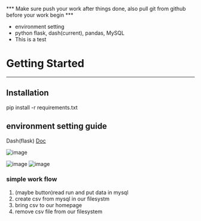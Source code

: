 *** Make sure push your work after things done, also pull git from github before your work begin ***




* environment setting
* python flask, dash(current), pandas, MySQL
* This is a test
# Getting Started
---

## Installation
pip install -r requirements.txt

## environment setting guide

Dash(flask) [Doc](https://dash.plotly.com/)


![image](https://github.com/JulyJun/sts-do-sth/assets/41910139/f4b93a36-294e-43b1-aca9-57587a855f5d)


![image](https://github.com/JulyJun/sts-do-sth/assets/41910139/44305e99-1774-4d3b-906a-c1bf006c33fa)
![image](https://github.com/JulyJun/sts-do-sth/assets/41910139/fcc57b7f-1a68-4275-b9db-b8b1ea496434)


### simple work flow

1. (maybe button)read run and put data in mysql
2. create csv from mysql in our filesystm
3. bring csv to our homepage
4. remove csv file from our filesystem


